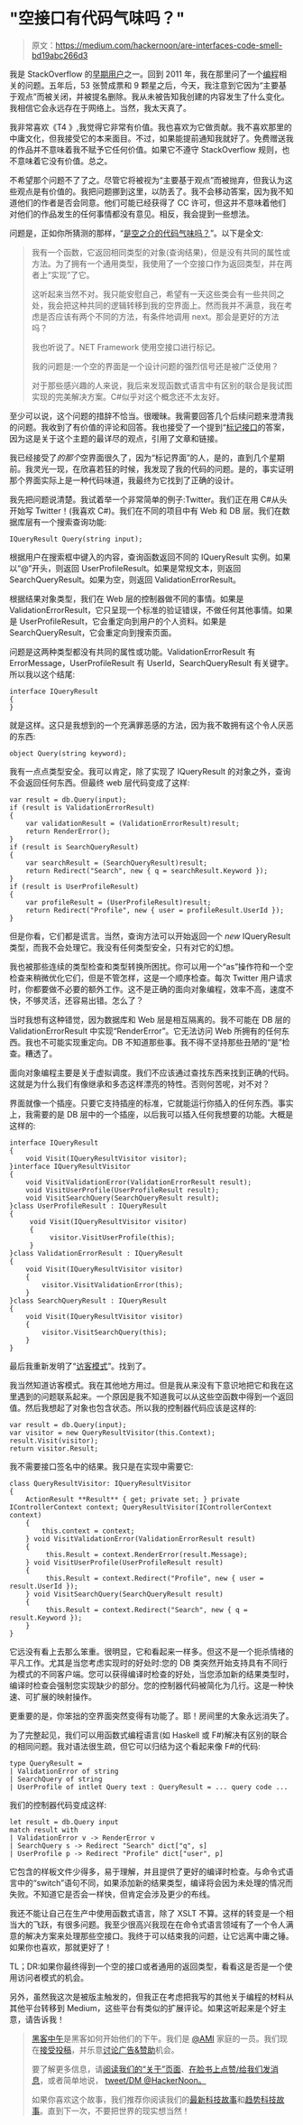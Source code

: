 # "空接口有代码气味吗？"

> 原文：<https://medium.com/hackernoon/are-interfaces-code-smell-bd19abc266d3>

我是 StackOverflow 的[早期用户](https://stackoverflow.com/users/54937/sedat-kapanoglu)之一。回到 2011 年，我在那里问了一个[编程](https://hackernoon.com/tagged/programming)相关的问题。五年后，53 张赞成票和 9 颗星之后，今天，我注意到它因为“主要基于观点”而被关闭，并被提名删除。我从未被告知我创建的内容发生了什么变化。我相信它会永远存在于网络上。当然，我太天真了。

我非常喜欢《T4 》,我觉得它非常有价值。我也喜欢为它做贡献。我不喜欢那里的中庸文化，但我接受它的本来面目。不过，如果能提前通知我就好了。免费赠送我的作品并不意味着我不赋予它任何价值。如果它不遵守 StackOverflow 规则，也不意味着它没有价值。总之。

不希望那个问题不了了之。尽管它将被视为“主要基于观点”而被抛弃，但我认为这些观点是有价值的。我把问题挪到这里，以防丢了。我不会移动答案，因为我不知道他们的作者是否会同意。他们可能已经获得了 CC 许可，但这并不意味着他们对他们的作品发生的任何事情都没有意见。相反，我会提到一些想法。

问题是，正如你所猜测的那样，“[是空之介的代码气味吗？](https://stackoverflow.com/questions/7552677/are-empty-interfaces-code-smell)”。以下是全文:

> 我有一个函数，它返回相同类型的对象(查询结果)，但是没有共同的属性或方法。为了拥有一个通用类型，我使用了一个空接口作为返回类型，并在两者上“实现”了它。
> 
> 这听起来当然不对。我只能安慰自己，希望有一天这些类会有一些共同之处，我会把这种共同的逻辑转移到我的空界面上。然而我并不满意，我在考虑是否应该有两个不同的方法，有条件地调用 next。那会是更好的方法吗？
> 
> 我也听说了。NET Framework 使用空接口进行标记。
> 
> 我的问题是:一个空的界面是一个设计问题的强烈信号还是被广泛使用？
> 
> 对于那些感兴趣的人来说，我后来发现函数式语言中有区别的联合是我试图实现的完美解决方案。C#似乎对这个概念还不太友好。

至少可以说，这个问题的措辞不恰当。很暧昧。我需要回答几个后续问题来澄清我的问题。我收到了有价值的评论和回答。我也接受了一个提到“[标记接口](https://en.wikipedia.org/wiki/Marker_interface_pattern)的答案，因为这是关于这个主题的最详尽的观点，引用了文章和链接。

我已经接受了*的那个*空界面很久了，因为“标记界面”的人，是的，直到几个星期前。我灵光一现，在欣喜若狂的时候，我发现了我的代码的问题。是的，事实证明那个界面实际上是一种代码味道，我最终为它找到了正确的设计。

我先把问题说清楚。我试着举一个非常简单的例子:Twitter。我们正在用 C#从头开始写 Twitter！(我喜欢 C#)。我们在不同的项目中有 Web 和 DB 层。我们在数据库层有一个搜索查询功能:

```
IQueryResult Query(string input);
```

根据用户在搜索框中键入的内容，查询函数返回不同的 IQueryResult 实例。如果以“@”开头，则返回 UserProfileResult。如果是常规文本，则返回 SearchQueryResult。如果为空，则返回 ValidationErrorResult。

根据结果对象类型，我们在 Web 层的控制器做不同的事情。如果是 ValidationErrorResult，它只呈现一个标准的验证错误，不做任何其他事情。如果是 UserProfileResult，它会重定向到用户的个人资料。如果是 SearchQueryResult，它会重定向到搜索页面。

问题是这两种类型都没有共同的属性或功能。ValidationErrorResult 有 ErrorMessage，UserProfileResult 有 UserId，SearchQueryResult 有关键字。所以我以这个结尾:

```
interface IQueryResult
{
}
```

就是这样。这只是我想到的一个充满罪恶感的方法，因为我不敢拥有这个令人厌恶的东西:

```
object Query(string keyword);
```

我有一点点类型安全。我可以肯定，除了实现了 IQueryResult 的对象之外，查询不会返回任何东西。但最终 web 层代码变成了这样:

```
var result = db.Query(input);
if (result is ValidationErrorResult)
{
    var validationResult = (ValidationErrorResult)result;
    return RenderError();
}
if (result is SearchQueryResult)
{
    var searchResult = (SearchQueryResult)result;
    return Redirect("Search", new { q = searchResult.Keyword });
}
if (result is UserProfileResult)
{
    var profileResult = (UserProfileResult)result;
    return Redirect("Profile", new { user = profileResult.UserId });
}
```

但是你看，它们都是谎言。当然，查询方法可以开始返回一个 *new* IQueryResult 类型，而我不会处理它。我没有任何类型安全，只有对它的幻想。

我也被那些连续的类型检查和类型转换所困扰。你可以用一个“as”操作符和一个空检查来稍微优化它们，但是不管怎样，这是一个顺序检查。每次 Twitter 用户请求时，你都要做不必要的额外工作。这不是正确的面向对象编程，效率不高，速度不快，不够灵活，还容易出错。怎么了？

当时我想有这种错觉，因为数据库和 Web 层是相互隔离的。我不可能在 DB 层的 ValidationErrorResult 中实现“RenderError”。它无法访问 Web 所拥有的任何东西。我也不可能实现重定向。DB 不知道那些事。我不得不坚持那些丑陋的“是”检查。糟透了。

面向对象编程主要是关于虚拟调度。我们不应该通过查找东西来找到正确的代码。这就是为什么我们有像继承和多态这样漂亮的特性。否则何苦呢，对不对？

界面就像一个插座。只要它支持插座的标准，它就能运行你插入的任何东西。事实上，我需要的是 DB 层中的一个插座，以后我可以插入任何我想要的功能。大概是这样的:

```
interface IQueryResult
{
    void Visit(IQueryResultVisitor visitor);
}interface IQueryResultVisitor
{
    void VisitValidationError(ValidationErrorResult result);
    void VisitUserProfile(UserProfileResult result);
    void VisitSearchQuery(SearchQueryResult result);
}class UserProfileResult : IQueryResult
{
     void Visit(IQueryResultVisitor visitor)
     {
          visitor.VisitUserProfile(this);
     }
}class ValidationErrorResult : IQueryResult
{
    void Visit(IQueryResultVisitor visitor)
    {
        visitor.VisitValidationError(this);
    }
}class SearchQueryResult : IQueryResult
{
    void Visit(IQueryResultVisitor visitor)
    {
        visitor.VisitSearchQuery(this);
    }
}
```

最后我重新发明了“[访客模式](https://en.wikipedia.org/wiki/Visitor_pattern)”。找到了。

我当然知道访客模式。我在其他地方用过。但是我从来没有下意识地把它和我在这里遇到的问题联系起来。一个原因是我不知道我可以从这些空函数中得到一个返回值。然后我想起了对象也包含状态。所以我的控制器代码应该是这样的:

```
var result = db.Query(input);
var visitor = new QueryResultVisitor(this.Context);
result.Visit(visitor);
return visitor.Result;
```

我不需要接口签名中的结果。我只是在实现中需要它:

```
class QueryResultVisitor: IQueryResultVisitor
{
    ActionResult **Result** { get; private set; } private IControllerContext context; QueryResultVisitor(IControllerContext context)
    {
        this.context = context;
    } void VisitValidationError(ValidationErrorResult result)
    {
         this.Result = context.RenderError(result.Message);
    } void VisitUserProfile(UserProfileResult result)
    {
         this.Result = context.Redirect("Profile", new { user = result.UserId });
    } void VisitSearchQuery(SearchQueryResult result)
    {
         this.Result = context.Redirect("Search", new { q = result.Keyword });
    }
}
```

它远没有看上去那么笨重。很明显，它和看起来一样多。但这不是一个扼杀情绪的平凡工作。尤其是当您考虑实现时的好处时:您的 DB 类突然开始支持具有不同行为模式的不同客户端。您可以获得编译时检查的好处，当您添加新的结果类型时，编译时检查会强制您实现缺少的部分。您的控制器代码被简化为几行。这是一种快速、可扩展的映射操作。

更重要的是，你笨拙的空界面突然变得有功能了。耶！房间里的大象永远消失了。

为了完整起见，我们可以用函数式编程语言(如 Haskell 或 F#)解决有区别的联合的相同问题。我对语法很生疏，但它可以归结为这个看起来像 F#的代码:

```
type QueryResult = 
| ValidationError of string 
| SearchQuery of string 
| UserProfile of intlet Query text : QueryResult = ... query code ...
```

我们的控制器代码变成这样:

```
let result = db.Query input
match result with
| ValidationError v -> RenderError v
| SearchQuery s -> Redirect "Search" dict["q", s]
| UserProfile p -> Redirect "Profile" dict["user", p]
```

它包含的样板文件少得多，易于理解，并且提供了更好的编译时检查。与命令式语言中的“switch”语句不同，如果添加新的结果类型，编译将会因为未处理的情况而失败。不知道它是否会一样快，但肯定会涉及更少的布线。

我还不能让自己在生产中使用函数式语言，除了 XSLT 不算。这样的转变是一个相当大的飞跃，有很多问题。我至少很高兴我现在在命令式语言领域有了一个令人满意的解决方案来处理那些空接口。我终于可以结束我的问题，让它远离中庸之锤。如果你也喜欢，那就更好了！

TL；DR:如果你最终得到一个空的接口或者通用的返回类型，看看这是否是一个使用访问者模式的机会。

另外，虽然我这次是被版主触发的，但我正在考虑把我写的其他关于编程的材料从其他平台转移到 Medium，这些平台有类似的扩展评论。如果这听起来是个好主意，请告诉我！

> [黑客中午](http://bit.ly/Hackernoon)是黑客如何开始他们的下午。我们是 [@AMI](http://bit.ly/atAMIatAMI) 家庭的一员。我们现在[接受投稿](http://bit.ly/hackernoonsubmission)，并乐意[讨论广告&赞助](mailto:partners@amipublications.com)机会。
> 
> 要了解更多信息，请[阅读我们的“关于”页面](https://goo.gl/4ofytp)、[在脸书上点赞/给我们发消息](http://bit.ly/HackernoonFB)，或者简单地说， [tweet/DM @HackerNoon。](https://goo.gl/k7XYbx)
> 
> 如果你喜欢这个故事，我们推荐你阅读我们的[最新科技故事](http://bit.ly/hackernoonlatestt)和[趋势科技故事](https://hackernoon.com/trending)。直到下一次，不要把世界的现实想当然！